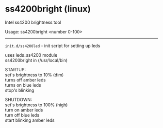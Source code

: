 ss4200bright (linux)
============

Intel ss4200 brightness tool

Usage: ss4200bright <number 0-100>
  
  
  
---
`init.d/ss4200led` - init script for setting up leds  

uses leds_ss4200 module  
ss4200bright in (/usr/local/bin)

STARTUP:  
set's brightness to 10% (dim)  
turns off amber leds  
turns on blue leds  
stop's blinking 

SHUTDOWN:  
set's brightness to 100% (high)  
turn on amber leds  
turn off blue leds  
start blinking amber leds

